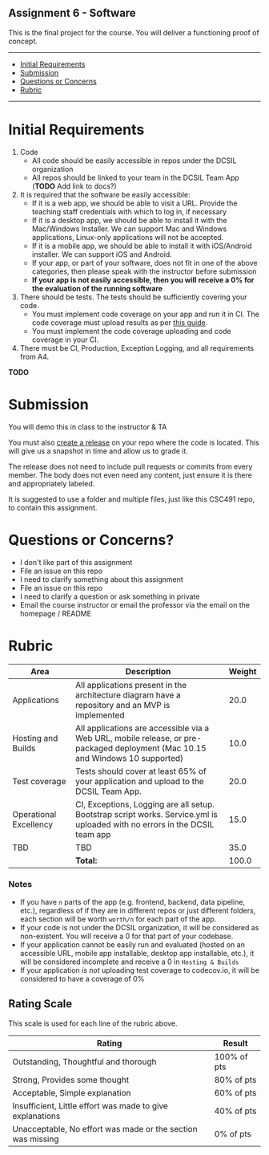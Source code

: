 Assignment 6 - Software
---

This is the final project for the course. You will deliver a functioning proof of concept.

---

- [Initial Requirements](#initial-requirements)
- [Submission](#submission)
- [Questions or Concerns](#questions-or-concerns)
- [Rubric](#rubric)

---

# Initial Requirements


1. Code
   - All code should be easily accessible in repos under the DCSIL organization
   - All repos should be linked to your team in the DCSIL Team App (**TODO** Add link to docs?)
2. It is required that the software be easily accessible:
   - If it is a web app, we should be able to visit a URL. Provide the teaching staff credentials with which to log in, if necessary
   - If it is a desktop app, we should be able to install it with the Mac/Windows Installer. We can support Mac and Windows applications, Linux-only applications will not be accepted.
   - If it is a mobile app, we should be able to install it with iOS/Android installer. We can support iOS and Android.
   - If your app, or part of your software, does not fit in one of the above categories, then please speak with the instructor before submission
   - **If your app is not easily accessible, then you will receive a 0% for the evaluation of the running software**
3. There should be tests. The tests should be sufficiently covering your code.
   - You must implement code coverage on your app and run it in CI. The code coverage must upload results as per [this guide](./code_coverage_guide.md). 
   - You must implement the code coverage uploading and code coverage in your CI.
4. There must be CI, Production, Exception Logging, and all requirements from A4.

**TODO**

# Submission

You will demo this in class to the instructor & TA

You must also [create a release](https://help.github.com/en/articles/creating-releases) on your repo where the code is located.
This will give us a snapshot in time and allow us to grade it.

The release does not need to include pull requests or commits from every member. The body does not even need any content, just ensure it is there and appropriately labeled.

It is suggested to use a folder and multiple files, just like this CSC491 repo, to contain this assignment.

# Questions or Concerns?

- I don't like part of this assignment
 - File an issue on this repo
- I need to clarify something about this assignment
 - File an issue on this repo
- I need to clarify a question or ask something in private
 - Email the course instructor or email the professor via the email on the homepage / README

# Rubric
 
| Area | Description| Weight |
| --- | --- | --- |
| Applications | All applications present in the architecture diagram have a repository and an MVP is implemented | 20.0 |
| Hosting and Builds | All applications are accessible via a Web URL, mobile release, or pre-packaged deployment (Mac 10.15 and Windows 10 supported) | 10.0 |
| Test coverage | Tests should cover at least 65% of your application and upload to the DCSIL Team App. | 20.0 |
| Operational Excellency | CI, Exceptions, Logging are all setup. Bootstrap script works. Service.yml is uploaded with no errors in the DCSIL team app | 15.0 |
| TBD | TBD | 35.0 |
| | **Total:** | 100.0 | 

### Notes

* If you have `n` parts of the app (e.g. frontend, backend, data pipeline, etc.), regardless of if they are in different repos or just different folders, each section will be worth `worth/n` for each part of the app.
* If your code is not under the DCSIL organization, it will be considered as non-existent. You will receive a 0 for that part of your codebase.
* If your application cannot be easily run and evaluated (hosted on an accessible URL, mobile app installable, desktop app installable, etc.), it will be considered incomplete and receive a 0 in `Hosting & Builds`
* If your application _is not_ uploading test coverage to codecov.io, it will be considered to have a coverage of 0%

## Rating Scale

This scale is used for each line of the rubric above.

| Rating | Result |
| --- | --- |
| Outstanding, Thoughtful and thorough | 100% of pts | 
| Strong, Provides some thought | 80% of pts |
| Acceptable, Simple explanation | 60% of pts |
| Insufficient, Little effort was made to give explanations | 40% of pts |
| Unacceptable, No effort was made or the section was missing | 0% of pts |
